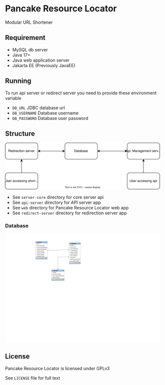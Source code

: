 # Pancake Resource Locator
Modular URL Shortener

## Requirement
* MySQL db server
* Java 17+
* Java web application server
* Jakarta EE (Previously JavaEE)

## Running
To run api server or redirect server you need to provide these environment variable
* `DB_URL` JDBC database url
* `DB_USERNAME` Database username
* `DB_PASSWORD` Database user password

## Structure
![Big Picture](./resources/big%20picture.svg)
* See `server-core` directory for core server api
* See `api-server` directory for API server app
* See `web` directory for Pancake Resource Locator web app
* See `redirect-server` directory for redirection server app

### Database
![Database](./resources/database.svg)

## License
Pancake Resource Locator is licensed under GPLv3

See `LICENSE` file for full text
